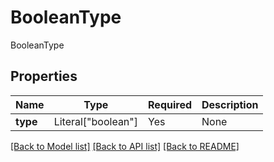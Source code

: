 # BooleanType

BooleanType

## Properties
Name | Type | Required | Description |
------------ | ------------- | ------------- | ------------- |
**type** | Literal["boolean"] | Yes | None |


[[Back to Model list]](../../README.md#documentation-for-models) [[Back to API list]](../../README.md#documentation-for-api-endpoints) [[Back to README]](../../README.md)
